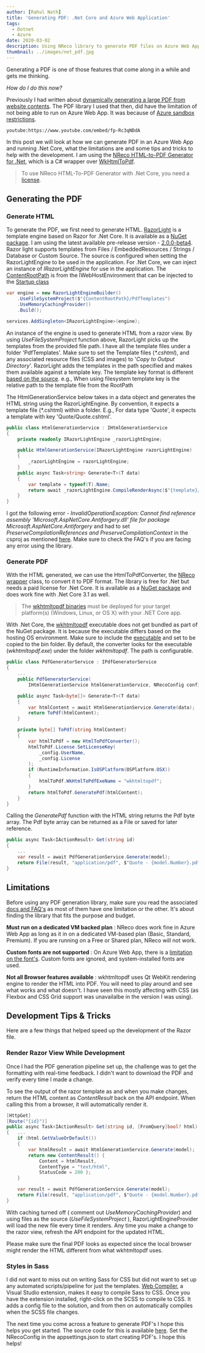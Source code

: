 ```yaml
---
author: [Rahul Nath]
title: 'Generating PDF: .Net Core and Azure Web Application'
tags:
  - Dotnet
  - Azure
date: 2020-03-02
description: Using NReco library to generate PDF files on Azure Web App running .Net Core.
thumbnail: ../images/net_pdf.jpg
---
```


Generating a PDF is one of those features that come along in a while and gets me thinking.

_How do I do this now?_

Previously I had written about [dynamically generating a large PDF from website contents](/blog/generating-a-large-pdf-from-website-contents/). The PDF library I used that then, did have the limitation of not being able to run on Azure Web App. It was because of [Azure sandbox restrictions](https://github.com/projectkudu/kudu/wiki/Azure-Web-App-sandbox#pdf-generation-from-html).

`youtube:https://www.youtube.com/embed/fp-Rc3qNDdA`

In this post we will look at how we can generate PDF in an Azure Web App and running .Net Core, what the limitations are and some tips and tricks to help with the development. I am using the [NReco HTML-to-PDF Generator for .Net](https://www.nrecosite.com/pdf_generator_net.aspx), which is a C# wrapper over [WkHtmlToPdf](https://wkhtmltopdf.org/).

> To use NReco HTML-To-PDF Generator with .Net Core, you need a [license](https://www.nrecosite.com/pdf_generator_net.aspx).

## Generating the PDF

### Generate HTML

To generate the PDF, we first need to generate HTML. [RazorLight](https://github.com/toddams/RazorLight) is a template engine based on Razor for .Net Core. It is available as a [NuGet package](https://www.nuget.org/packages/RazorLight/). I am using the latest available pre-release version - [2.0.0-beta4](https://www.nuget.org/packages/RazorLight/2.0.0-beta4). Razor light supports templates from Files / EmbeddedResources / Strings / Database or Custom Source. The source is configured when setting the RazorLightEngine to be used in the application. For .Net Core, we can inject an instance of _IRazorLightEngine_ for use in the application. The [ContentRootPath](https://docs.microsoft.com/en-us/dotnet/api/microsoft.extensions.hosting.ihostenvironment.contentrootpath?view=dotnet-plat-ext-3.1) is from the IWebHostEnvironment that can be injected to the [Startup class](https://docs.microsoft.com/en-us/aspnet/core/fundamentals/startup?view=aspnetcore-3.1#the-startup-class)

```csharp
var engine = new RazorLightEngineBuilder()
    .UseFileSystemProject($"{ContentRootPath}/PdfTemplates")
    .UseMemoryCachingProvider()
    .Build();

services.AddSingleton<IRazorLightEngine>(engine);
```

An instance of the engine is used to generate HTML from a razor view. By using _UseFileSystemProject_ function above, RazorLight picks up the templates from the provided file path. I have all the template files under a folder 'PdfTemplates'. Make sure to set the Template files (_\*.cshtml_), and any associated resource files (CSS and images) to '_Copy to Output Directory_'. RazorLight adds the templates in the path specified and makes them available against a template key. The template key format is different [based on the source](https://github.com/toddams/RazorLight#template-sources). e.g., When using filesystem template key is the relative path to the template file from the RootPath

The HtmlGenerationService below takes in a data object and generates the HTML string using the RazorLightEngine. By convention, it expects a template file (\*.cshtml) within a folder. E.g., For data type 'Quote', it expects a template with key 'Quote/Quote.cshtml'.

```csharp
public class HtmlGenerationService : IHtmlGenerationService
{
    private readonly IRazorLightEngine _razorLightEngine;

    public HtmlGenerationService(IRazorLightEngine razorLightEngine)
    {
        _razorLightEngine = razorLightEngine;
    }
    public async Task<string> Generate<T>(T data)
    {
        var template = typeof(T).Name;
        return await _razorLightEngine.CompileRenderAsync($"{template}/{template}.cshtml", data);
    }
}
```

I got the following error - _InvalidOperationException: Cannot find reference assembly 'Microsoft.AspNetCore.Antiforgery.dll' file for package Microsoft.AspNetCore.Antiforgery_ and had to set _PreserveCompilationReferences and PreserveCompilationContext_ in the csproj as mentioned [here](https://github.com/toddams/RazorLight#im-getting-cannot-find-reference-assembly-microsoftaspnetcoreantiforgerydll-exception-on-net-core-app-30-or-higher). Make sure to check the FAQ's if you are facing any error using the library.

### Generate PDF

With the HTML generated, we can use the HtmlToPdfConverter, the [NReco wrapper](https://www.nrecosite.com/pdf_generator_net.aspx) class, to convert it to PDF format. The library is free for .Net but needs a paid license for .Net Core. It is available as a [NuGet package](https://www.nuget.org/packages/NReco.PdfGenerator.LT/) and does work fine with .Net Core 3.1 as well.

> The [wkhtmltopdf binaries](https://wkhtmltopdf.org/downloads.html) must be deployed for your target platform(s) (Windows, Linux, or OS X) with your .NET Core app.

With .Net Core, the [wkhtmltopdf](https://wkhtmltopdf.org/) executable does not get bundled as part of the NuGet package. It is because the executable differs based on the hosting OS environment. Make sure to include the [executable](https://wkhtmltopdf.org/downloads.html) and set to be copied to the bin folder. By default, the converter looks for the executable (_wkhtmltopdf.exe_) under the folder _wkhtmltopdf_. The path is configurable.

```csharp
public class PdfGeneratorService : IPdfGeneratorService
{
    ...
    public PdfGeneratorService(
        IHtmlGenerationService htmlGenerationService, NRecoConfig config) {...}

    public async Task<byte[]> Generate<T>(T data)
    {
        var htmlContent = await HtmlGenerationService.Generate(data);
        return ToPdf(htmlContent);
    }

    private byte[] ToPdf(string htmlContent)
    {
        var htmlToPdf = new HtmlToPdfConverter();
        htmlToPdf.License.SetLicenseKey(
            _config.UserName,
            _config.License
        );
        if (RuntimeInformation.IsOSPlatform(OSPlatform.OSX))
        {
            htmlToPdf.WkHtmlToPdfExeName = "wkhtmltopdf";
        }
        return htmlToPdf.GeneratePdf(htmlContent);
    }
}
```

Calling the _GeneratePdf_ function with the HTML string returns the Pdf byte array. The Pdf byte array can be returned as a File or saved for later reference.

```csharp
public async Task<IActionResult> Get(string id)
{
    ...
    var result = await PdfGenerationService.Generate(model);
    return File(result, "application/pdf", $"Quote - {model.Number}.pdf");
}
```

## Limitations

Before using any PDF generation library, make sure you read the associated [docs and FAQ's](https://www.nrecosite.com/pdf_generator_net.aspx) as most of them have one limitation or the other. It's about finding the library that fits the purpose and budget.

**Must run on a dedicated VM backed plan** : NReco does work fine in Azure Web App as long as it in on a dedicated VM-based plan (Basic, Standard, Premium). If you are running on a Free or Shared plan, NReco will not work.

**Custom fonts are not supported** : On Azure Web App, there is a [limitation on the font's](https://feedback.azure.com/forums/169385-web-apps/suggestions/32622797-support-custom-web-fonts-in-azure-app-services). Custom fonts are ignored, and system-installed fonts are used.

**Not all Browser features available** : wkhtmltopdf uses Qt WebKit rendering engine to render the HTML into PDF. You will need to play around and see what works and what doesn't. I have seen this mostly affecting with CSS (as Flexbox and CSS Grid support was unavailalbe in the version I was using).

## Development Tips & Tricks

Here are a few things that helped speed up the development of the Razor file.

### Render Razor View While Development

Once I had the PDF generation pipeline set up, the challenge was to get the formatting with real-time feedback. I didn't want to download the PDF and verify every time I made a change.

To see the output of the razor template as and when you make changes, return the HTML content as _ContentResult_ back on the API endpoint. When calling this from a browser, it will automatically render it.

```csharp
[HttpGet]
[Route("{id}")]
public async Task<IActionResult> Get(string id, [FromQuery]bool? html)
{   ...
    if (html.GetValueOrDefault())
    {
        var htmlResult = await HtmlGenerationService.Generate(model);
        return new ContentResult() {
            Content = htmlResult,
            ContentType = "text/html",
            StatusCode = 200 };
    }

    var result = await PdfGenerationService.Generate(model);
    return File(result, "application/pdf", $"Quote - {model.Number}.pdf");
}
```

With caching turned off ( comment out _UseMemoryCachingProvider_) and using files as the source (_UseFileSystemProject_ ), RazorLightEngineProvider will load the new file every time it renders. Any time you make a change to the razor view, refresh the API endpoint for the updated HTML.

Please make sure the final PDF looks as expected since the local browser might render the HTML different from what wkhtmltopdf uses.

### Styles in Sass

I did not want to miss out on writing Sass for CSS but did not want to set up any automated scripts/pipeline for just the templates. [Web Compiler](https://marketplace.visualstudio.com/items?itemName=MadsKristensen.WebCompiler), a Visual Studio extension, makes it easy to compile Sass to CSS. Once you have the extension installed, right-click on the SCSS to compile to CSS. It adds a config file to the solution, and from then on automatically compiles when the SCSS file changes.

The next time you come across a feature to generate PDF's I hope this helps you get started. The source code for this is available [here](https://github.com/rahulpnath/Blog/tree/master/PdfNetCore/PdfNetCore). Set the NRecoConfig in the appsettings.json to start creating PDF's. I hope this helps!
